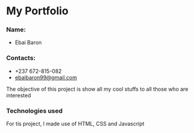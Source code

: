 # My Portfolio

### Name:
- Ebai Baron

### Contacts:
- +237 672-815-082
- ebaibaron99@gmail.com

The objective of this project is show all my cool stuffs to all those who are interested

### Technologies used
For tis project, I made use of HTML, CSS and Javascript
